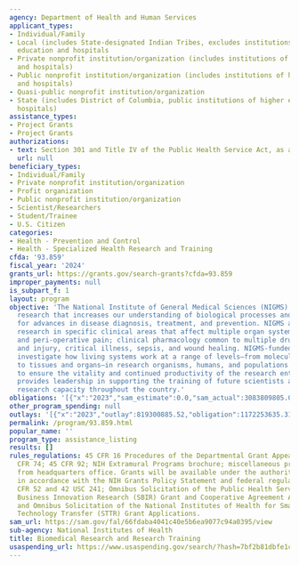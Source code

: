```yaml
---
agency: Department of Health and Human Services
applicant_types:
- Individual/Family
- Local (includes State-designated Indian Tribes, excludes institutions of higher
  education and hospitals
- Private nonprofit institution/organization (includes institutions of higher education
  and hospitals)
- Public nonprofit institution/organization (includes institutions of higher education
  and hospitals)
- Quasi-public nonprofit institution/organization
- State (includes District of Columbia, public institutions of higher education and
  hospitals)
assistance_types:
- Project Grants
- Project Grants
authorizations:
- text: Section 301 and Title IV of the Public Health Service Act, as amended.
  url: null
beneficiary_types:
- Individual/Family
- Private nonprofit institution/organization
- Profit organization
- Public nonprofit institution/organization
- Scientist/Researchers
- Student/Trainee
- U.S. Citizen
categories:
- Health - Prevention and Control
- Health - Specialized Health Research and Training
cfda: '93.859'
fiscal_year: '2024'
grants_url: https://grants.gov/search-grants?cfda=93.859
improper_payments: null
is_subpart_f: 1
layout: program
objective: 'The National Institute of General Medical Sciences (NIGMS) supports basic
  research that increases our understanding of biological processes and lays the foundation
  for advances in disease diagnosis, treatment, and prevention. NIGMS also supports
  research in specific clinical areas that affect multiple organ systems: anesthesiology
  and peri-operative pain; clinical pharmacology common to multiple drugs and treatments;
  and injury, critical illness, sepsis, and wound healing. NIGMS-funded scientists
  investigate how living systems work at a range of levels—from molecules and cells
  to tissues and organs—in research organisms, humans, and populations. Additionally,
  to ensure the vitality and continued productivity of the research enterprise, NIGMS
  provides leadership in supporting the training of future scientists and developing
  research capacity throughout the country.'
obligations: '[{"x":"2023","sam_estimate":0.0,"sam_actual":3083809805.0,"usa_spending_actual":3064096230.57},{"x":"2024","sam_estimate":0.0,"sam_actual":3123115354.0,"usa_spending_actual":3043326451.07},{"x":"2025","sam_estimate":0.0,"sam_actual":3123115354.0,"usa_spending_actual":1004018102.35}]'
other_program_spending: null
outlays: '[{"x":"2023","outlay":819300885.52,"obligation":1172253635.31},{"x":"2024","outlay":310501533.62,"obligation":669070472.74},{"x":"2025","outlay":8170755.48,"obligation":127824275.68}]'
permalink: /program/93.859.html
popular_name: ''
program_type: assistance_listing
results: []
rules_regulations: 45 CFR 16 Procedures of the Departmental Grant Appeals Board; 45
  CFR 74; 45 CFR 92; NIH Extramural Programs brochure; miscellaneous program literature
  from headquarters office. Grants will be available under the authority of and administered
  in accordance with the NIH Grants Policy Statement and federal regulations at 42
  CFR 52 and 42 USC 241; Omnibus Solicitation of the Public Health Service for Small
  Business Innovation Research (SBIR) Grant and Cooperative Agreement Applications;
  and Omnibus Solicitation of the National Institutes of Health for Small Business
  Technology Transfer (STTR) Grant Applications.
sam_url: https://sam.gov/fal/66fdaba4041c40e5b6ea9077c94a0395/view
sub-agency: National Institutes of Health
title: Biomedical Research and Research Training
usaspending_url: https://www.usaspending.gov/search/?hash=7bf2b81dbfe1c07b472a4c4ddd44dc2a
---
```

